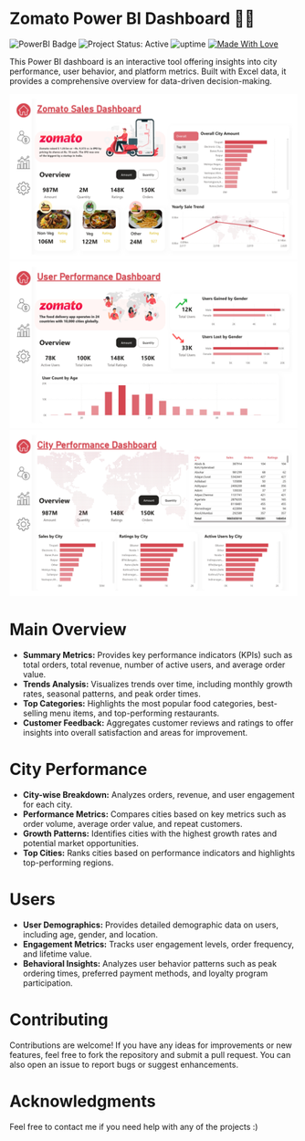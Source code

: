 # Zomato Power BI Dashboard 🍕🛵

![PowerBI Badge](https://img.shields.io/badge/PowerBI-F2C811?style=flat&logo=Power%20BI&logoColor=white)
![Project Status: Active](https://www.repostatus.org/badges/latest/active.svg)
![uptime](https://img.shields.io/badge/uptime-100%25-brightgreen)
[![Made With Love](https://img.shields.io/badge/Made%20With-Love-orange.svg)](https://github.com/kunal9960)

This Power BI dashboard is an interactive tool offering insights into city performance, user behavior, and platform metrics. 
Built with Excel data, it provides a comprehensive overview for data-driven decision-making.

<img src="https://github.com/kunal9960/zomato-sales-analysis/blob/master/Images/Zomato%20BI_pages-to-jpg-0001.jpg" width="700">
<img src="https://github.com/kunal9960/zomato-sales-analysis/blob/master/Images/Zomato%20BI_pages-to-jpg-0002.jpg" width="700">
<img src="https://github.com/kunal9960/zomato-sales-analysis/blob/master/Images/Zomato%20BI_pages-to-jpg-0003.jpg" width="700">


# Main Overview
- **Summary Metrics:** Provides key performance indicators (KPIs) such as total orders, total revenue, number of active users, and average order value.
- **Trends Analysis:** Visualizes trends over time, including monthly growth rates, seasonal patterns, and peak order times.
- **Top Categories:** Highlights the most popular food categories, best-selling menu items, and top-performing restaurants.
- **Customer Feedback:** Aggregates customer reviews and ratings to offer insights into overall satisfaction and areas for improvement.


# City Performance
- **City-wise Breakdown:** Analyzes orders, revenue, and user engagement for each city.
- **Performance Metrics:** Compares cities based on key metrics such as order volume, average order value, and repeat customers.
- **Growth Patterns:** Identifies cities with the highest growth rates and potential market opportunities.
- **Top Cities:** Ranks cities based on performance indicators and highlights top-performing regions.


# Users
- **User Demographics:** Provides detailed demographic data on users, including age, gender, and location.
- **Engagement Metrics:** Tracks user engagement levels, order frequency, and lifetime value.
- **Behavioral Insights:** Analyzes user behavior patterns such as peak ordering times, preferred payment methods, and loyalty program participation.


# Contributing
Contributions are welcome! If you have any ideas for improvements or new features, feel free to fork the repository and submit a pull request. You can also open an issue to report bugs or suggest enhancements.


# Acknowledgments
Feel free to contact me if you need help with any of the projects :)
